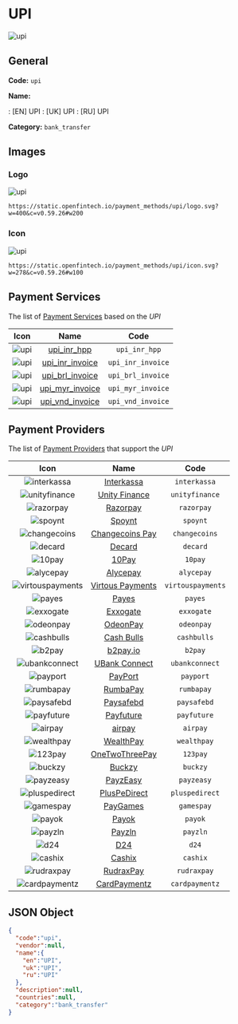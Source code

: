 
# UPI 
![upi](https://static.openfintech.io/payment_methods/upi/logo.svg?w=400&c=v0.59.26#w200)  

## General 
**Code:** `upi` 
 
**Name:** 
 
:	[EN] UPI 
:	[UK] UPI 
:	[RU] UPI 
 
**Category:** `bank_transfer` 
 

## Images 

### Logo 
![upi](https://static.openfintech.io/payment_methods/upi/logo.svg?w=400&c=v0.59.26#w200)  

```
https://static.openfintech.io/payment_methods/upi/logo.svg?w=400&c=v0.59.26#w200
```  

### Icon 
![upi](https://static.openfintech.io/payment_methods/upi/icon.svg?w=278&c=v0.59.26#w100)  

```
https://static.openfintech.io/payment_methods/upi/icon.svg?w=278&c=v0.59.26#w100
```  

## Payment Services 
 
The list of [Payment Services](/payment-services/) based on the _UPI_ 

|Icon|Name|Code| 
|:---:|:---:|:---:| 
|![upi](https://static.openfintech.io/payment_methods/upi/icon.svg?w=278&c=v0.59.26#w100) |[upi_inr_hpp](/payment-services/upi_inr_hpp/)|`upi_inr_hpp`| 
|![upi](https://static.openfintech.io/payment_methods/upi/icon.svg?w=278&c=v0.59.26#w100) |[upi_inr_invoice](/payment-services/upi_inr_invoice/)|`upi_inr_invoice`| 
|![upi](https://static.openfintech.io/payment_methods/upi/icon.svg?w=278&c=v0.59.26#w100) |[upi_brl_invoice](/payment-services/upi_brl_invoice/)|`upi_brl_invoice`| 
|![upi](https://static.openfintech.io/payment_methods/upi/icon.svg?w=278&c=v0.59.26#w100) |[upi_myr_invoice](/payment-services/upi_myr_invoice/)|`upi_myr_invoice`| 
|![upi](https://static.openfintech.io/payment_methods/upi/icon.svg?w=278&c=v0.59.26#w100) |[upi_vnd_invoice](/payment-services/upi_vnd_invoice/)|`upi_vnd_invoice`| 
 

## Payment Providers 
 
The list of [Payment Providers](/payment-providers/) that support the _UPI_ 

|Icon|Name|Code| 
|:---:|:---:|:---:| 
|![interkassa](https://static.openfintech.io/payment_providers/interkassa/icon.svg?w=278&c=v0.59.26#w100) |[Interkassa](/payment-providers/interkassa/)|`interkassa`| 
|![unityfinance](https://static.openfintech.io/payment_providers/unityfinance/icon.svg?w=278&c=v0.59.26#w100) |[Unity Finance](/payment-providers/unityfinance/)|`unityfinance`| 
|![razorpay](https://static.openfintech.io/payment_providers/razorpay/icon.svg?w=278&c=v0.59.26#w100) |[Razorpay](/payment-providers/razorpay/)|`razorpay`| 
|![spoynt](https://static.openfintech.io/payment_providers/spoynt/icon.svg?w=278&c=v0.59.26#w100) |[Spoynt](/payment-providers/spoynt/)|`spoynt`| 
|![changecoins](https://static.openfintech.io/payment_providers/changecoins/icon.png?w=278&c=v0.59.26#w100) |[Сhangecoins Pay](/payment-providers/changecoins/)|`changecoins`| 
|![decard](https://static.openfintech.io/payment_providers/decard/icon.svg?w=278&c=v0.59.26#w100) |[Decard](/payment-providers/decard/)|`decard`| 
|![10pay](https://static.openfintech.io/payment_providers/10pay/icon.svg?w=278&c=v0.59.26#w100) |[10Pay](/payment-providers/10pay/)|`10pay`| 
|![alycepay](https://static.openfintech.io/payment_providers/alycepay/icon.png?w=278&c=v0.59.26#w100) |[Alycepay](/payment-providers/alycepay/)|`alycepay`| 
|![virtouspayments](https://static.openfintech.io/payment_providers/virtouspayments/icon.png?w=278&c=v0.59.26#w100) |[Virtous Payments](/payment-providers/virtouspayments/)|`virtouspayments`| 
|![payes](https://static.openfintech.io/payment_providers/payes/icon.png?w=278&c=v0.59.26#w100) |[Payes](/payment-providers/payes/)|`payes`| 
|![exxogate](https://static.openfintech.io/payment_providers/exxogate/icon.svg?w=278&c=v0.59.26#w100) |[Exxogate](/payment-providers/exxogate/)|`exxogate`| 
|![odeonpay](https://static.openfintech.io/payment_providers/odeonpay/icon.png?w=278&c=v0.59.26#w100) |[OdeonPay](/payment-providers/odeonpay/)|`odeonpay`| 
|![cashbulls](https://static.openfintech.io/payment_providers/cashbulls/icon.png?w=278&c=v0.59.26#w100) |[Cash Bulls](/payment-providers/cashbulls/)|`cashbulls`| 
|![b2pay](https://static.openfintech.io/payment_providers/b2pay/icon.png?w=278&c=v0.59.26#w100) |[b2pay.io](/payment-providers/b2pay/)|`b2pay`| 
|![ubankconnect](https://static.openfintech.io/payment_providers/ubankconnect/icon.svg?w=278&c=v0.59.26#w100) |[UBank Connect](/payment-providers/ubankconnect/)|`ubankconnect`| 
|![payport](https://static.openfintech.io/payment_providers/payport/icon.svg?w=278&c=v0.59.26#w100) |[PayPort](/payment-providers/payport/)|`payport`| 
|![rumbapay](https://static.openfintech.io/payment_providers/rumbapay/icon.png?w=278&c=v0.59.26#w100) |[RumbaPay](/payment-providers/rumbapay/)|`rumbapay`| 
|![paysafebd](https://static.openfintech.io/payment_providers/paysafebd/icon.png?w=278&c=v0.59.26#w100) |[Paysafebd](/payment-providers/paysafebd/)|`paysafebd`| 
|![payfuture](https://static.openfintech.io/payment_providers/payfuture/icon.svg?w=278&c=v0.59.26#w100) |[Payfuture](/payment-providers/payfuture/)|`payfuture`| 
|![airpay](https://static.openfintech.io/payment_providers/airpay/icon.svg?w=278&c=v0.59.26#w100) |[airpay](/payment-providers/airpay/)|`airpay`| 
|![wealthpay](https://static.openfintech.io/payment_providers/wealthpay/icon.png?w=278&c=v0.59.26#w100) |[WealthPay](/payment-providers/wealthpay/)|`wealthpay`| 
|![123pay](https://static.openfintech.io/payment_providers/123pay/icon.svg?w=278&c=v0.59.26#w100) |[OneTwoThreePay](/payment-providers/123pay/)|`123pay`| 
|![buckzy](https://static.openfintech.io/payment_providers/buckzy/icon.png?w=278&c=v0.59.26#w100) |[Buckzy](/payment-providers/buckzy/)|`buckzy`| 
|![payzeasy](https://static.openfintech.io/payment_providers/payzeasy/icon.png?w=278&c=v0.59.26#w100) |[PayzEasy](/payment-providers/payzeasy/)|`payzeasy`| 
|![pluspedirect](https://static.openfintech.io/payment_providers/pluspedirect/icon.svg?w=278&c=v0.59.26#w100) |[PlusPeDirect](/payment-providers/pluspedirect/)|`pluspedirect`| 
|![gamespay](https://static.openfintech.io/payment_providers/gamespay/icon.svg?w=278&c=v0.59.26#w100) |[PayGames](/payment-providers/gamespay/)|`gamespay`| 
|![payok](https://static.openfintech.io/payment_providers/payok/icon.png?w=278&c=v0.59.26#w100) |[Payok](/payment-providers/payok/)|`payok`| 
|![payzln](https://static.openfintech.io/payment_providers/payzln/icon.svg?w=278&c=v0.59.26#w100) |[Payzln](/payment-providers/payzln/)|`payzln`| 
|![d24](https://static.openfintech.io/payment_providers/d24/icon.svg?w=278&c=v0.59.26#w100) |[D24](/payment-providers/d24/)|`d24`| 
|![cashix](https://static.openfintech.io/payment_providers/cashix/icon.png?w=278&c=v0.59.26#w100) |[Cashix](/payment-providers/cashix/)|`cashix`| 
|![rudraxpay](https://static.openfintech.io/payment_providers/rudraxpay/icon.png?w=278&c=v0.59.26#w100) |[RudraxPay](/payment-providers/rudraxpay/)|`rudraxpay`| 
|![cardpaymentz](https://static.openfintech.io/payment_providers/cardpaymentz/icon.png?w=278&c=v0.59.26#w100) |[CardPaymentz](/payment-providers/cardpaymentz/)|`cardpaymentz`| 
 

## JSON Object 

```json
{
  "code":"upi",
  "vendor":null,
  "name":{
    "en":"UPI",
    "uk":"UPI",
    "ru":"UPI"
  },
  "description":null,
  "countries":null,
  "category":"bank_transfer"
}
```  
